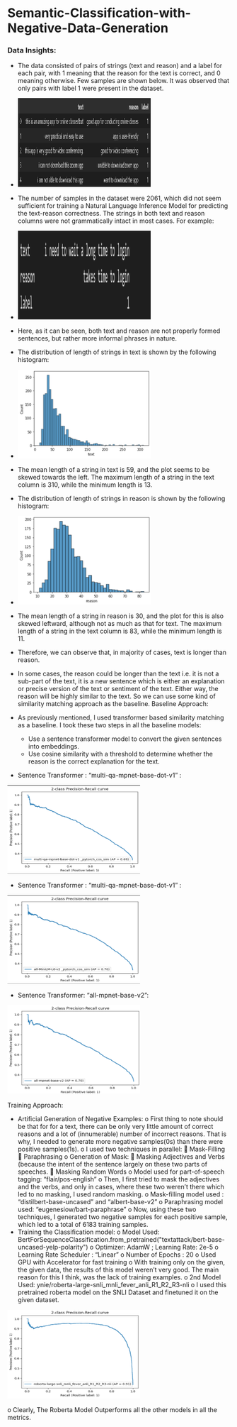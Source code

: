 # Semantic-Classification-with-Negative-Data-Generation

### Data Insights:
-	The data consisted of pairs of strings (text and reason) and a label for each pair, with 1 meaning that the reason for the text is correct, and 0 meaning otherwise. Few samples are shown below. It was observed that only pairs with label 1 were present in the dataset.
-	<img src="tr1.png" alt="Image Title" width="300" height="200">
 
-	The number of samples in the dataset were 2061, which did not seem sufficient for training a Natural Language Inference Model for predicting the text-reason correctness. The strings in both text and reason columns were not grammatically intact in most cases. For example:
-	<img src="tr2.png" alt="Image Title" width="300" height="200">
 
-	Here, as it can be seen, both text and reason are not properly formed sentences, but rather more informal phrases in nature. 
-	The distribution of length of strings in text is shown by the following histogram:
-	<img src="hist1.png" alt="Image Title" width="300" height="200">

 
-	The mean length of a string in text is 59, and the plot seems to be skewed towards the left. The maximum length of a string in the text column is 310, while the minimum length is 13.
-	The distribution of length of strings in reason is shown by the following histogram:
-	<img src="hist2.png" alt="Image Title" width="300" height="200">

 
-	The mean length of a string in reason is 30, and the plot for this is also skewed leftward, although not as much as that for text. The maximum length of a string in the text column is 83, while the minimum length is 11.
-	Therefore, we can observe that, in majority of cases, text is longer than reason.
-	In some cases, the reason could be longer than the text i.e. it is not a sub-part of the text, it is a new sentence which is either an explanation or precise version of the text or sentiment of the text. Either way, the reason will be highly similar to the text. So we can use some kind of similarity matching approach as the baseline.
Baseline Approach:
-	As previously mentioned, I used transformer based similarity matching as a baseline. I took these two steps in all the baseline models:
    - Use a sentence transformer model to convert the given sentences into embeddings.
    - Use cosine similarity with a threshold to determine whether the reason is the correct explanation for the text.
- Sentence Transformer : “multi-qa-mpnet-base-dot-v1” :
<img src="pr1.png" alt="Image Title" width="300" height="200">

 
- Sentence Transformer : “multi-qa-mpnet-base-dot-v1” :
<img src="pr2.png" alt="Image Title" width="300" height="200">


- Sentence Transformer: “all-mpnet-base-v2”:
<img src="pr3.png" alt="Image Title" width="300" height="200">





Training Approach:
-	Artificial Generation of Negative Examples:
o	First thing to note should be that for for a text, there can be only very little amount of correct reasons and a lot of (innumerable) number of incorrect reasons. That is why, I needed to generate more negative samples(0s) than there were positive samples(1s).
o	I used two techniques in parallel:
	Mask-Filling
	Paraphrasing
o	Generation of Mask:
	Masking Adjectives and Verbs (because the intent of the sentence largely on these two parts of speeches.
	Masking Random Words
o	Model used for part-of-speech tagging: “flair/pos-english”
o	Then, I first tried to mask the adjectives and the verbs, and only in cases, where these two weren’t there which led to no masking, I used random masking.
o	Mask-filling model used : “distilbert-base-uncased” and “albert-base-v2”
o	Paraphrasing model used: “eugenesiow/bart-paraphrase”
o	Now, using these two techniques, I generated two negative samples for each positive sample, which led to a total of 6183 training samples.
-	Training the Classification model:
o	Model Used: BertForSequenceClassification.from_pretrained("textattack/bert-base-uncased-yelp-polarity")
o	Optimizer: AdamW ; Learning Rate: 2e-5
o	Learning Rate Scheduler : “Linear”
o	Number of Epochs : 20
o	Used GPU with Accelerator for fast training
o	With training only on the given, the given data, the results of this model weren’t very good. The main reason for this I think, was the lack of training examples.
o	2nd Model Used: ynie/roberta-large-snli_mnli_fever_anli_R1_R2_R3-nli
o	I used this pretrained roberta model on the SNLI Dataset and finetuned it on the given dataset.

<img src="pr4.png" alt="Image Title" width="300" height="200">

  
o	Clearly, The Roberta Model Outperforms all the other models in all the metrics.
